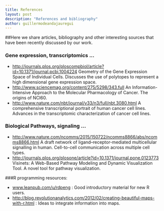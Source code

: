```yaml
---
title: References
layout: post
description: "References and bibliography"
author: guillermodeandajauregui
---
```


##Here we share articles, bibliography and other interesting sources that have been recently discussed by our work. 
### Gene expression, transcriptomics ...

* http://journals.plos.org/ploscompbiol/article?id=10.1371/journal.pcbi.1004224 Geometry of the Gene Expression Space of Individual Cells. Discusses the use of polytopes to represent a high dimensional gene expression space.
* http://www.sciencemag.org/content/275/5298/343.full An Information-Intensive Approach to the Molecular Pharmacology of Cancer. The origins of  NCI60.
* http://www.nature.com/nbt/journal/v33/n3/full/nbt.3080.html A comprehensive transcriptional portrait of human cancer cell lines. Advances in the transcriptomic characterization of cancer cell lines. 

### Biological Pathways, signaling ... 

* http://www.nature.com/ncomms/2015/150722/ncomms8866/abs/ncomms8866.html A draft network of ligand–receptor-mediated multicellular signalling in human. Cell-to-cell communication across multiple cell types. 
* http://journals.plos.org/plosone/article?id=10.1371/journal.pone.0123773 Visinets: A Web-Based Pathway Modeling and Dynamic Visualization Tool. A novel tool for pathway visualization. 

###R programming resources:

* www.leanpub.com/u/rdpeng : Good introductory material for new R users.
* http://blog.revolutionanalytics.com/2012/02/creating-beautiful-maps-with-r.html : Ideas to integrate information into maps. 
 
